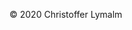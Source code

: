 © 2020 Christoffer Lymalm

<a href="#"><i id="link-to-top-page" class="fas fa-chevron-circle-up link-to-top-page"></i></a>